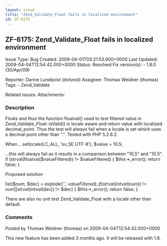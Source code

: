 ```yaml
---
layout: issue
title: "Zend_Validate_Float fails in localized environment"
id: ZF-6175
---
```


ZF-6175: Zend\_Validate\_Float fails in localized environment
-------------------------------------------------------------

 Issue Type: Bug Created: 2009-04-01T03:21:53.000+0000 Last Updated: 2009-04-04T12:54:42.000+0000 Status: Resolved Fix version(s): - 1.8.0 (30/Apr/09)
 
 Reporter:  Danne Lundqvist (dotvoid)  Assignee:  Thomas Weidner (thomas)  Tags: - Zend\_Validate
 
 Related issues: 
 Attachments: 
### Description

Floats and thus the function floatval() used to test filtered value in Zend\_Validate\_Float::isValid() is locale aware and return value with localized decimal\_point. Thus the test will always fail when a locale is set which uses a decimal point other than ".". Tested with PHP 5.2.6.2.

When... setlocale(LC\_ALL, 'sv\_SE.UTF-8'); $value = 10.5;

...this will always fail as it results in a comparison between "10,5" and "10.5". if (strval(floatval($valueFiltered)) != $valueFiltered) { $this->\_error(); return false; }

Proposed solution

list($num, $dec) = explode('.', $valueFiltered); if (strval(intval($num)) != $num || strval(intval($dec)) != $dec) { $this->\_error(); return false; }

There are also no unit test Zend\_Validate\_Float with a locale other than default.

 

 

### Comments

Posted by Thomas Weidner (thomas) on 2009-04-04T12:54:42.000+0000

This new feature has been added 3 months ago. It will be released with 1.8.

 

 